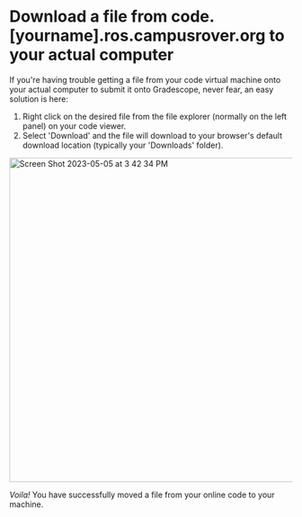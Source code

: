# Download a file from code.[yourname].ros.campusrover.org to your actual computer

If you're having trouble getting a file from your code virtual machine onto your actual computer to submit it onto Gradescope, never fear, an easy solution is here:

1. Right click on the desired file from the file explorer (normally on the left panel) on your code viewer.
2. Select 'Download' and the file will download to your browser's default download location (typically your 'Downloads' folder).

<img width="576" alt="Screen Shot 2023-05-05 at 3 42 34 PM" src="https://user-images.githubusercontent.com/55816618/236555747-70936275-8edc-4175-9b8f-742816b27f0b.png">

<i>Voila!</i> You have successfully moved a file from your online code to your machine.
